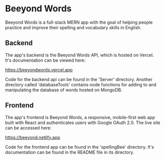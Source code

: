 # Beeyond Words

Beeyond Words is a full-stack MERN app with the goal of helping people practice and improve their spelling and vocabulary skills in English.

## Backend

The app's backend is the Beeyond Words API, which is hosted on Vercel. It's documentation can be viewed here:

<https://beeyondwords.vercel.app>

Code for the backend api can be found in the 'Server' directory. Another directory called 'databaseTools' contains node functions for adding to and manipulating the database of words hosted on MongoDB.

## Frontend

The app's frontend is Beeyond Words, a responsive, mobile-first web app built with React and authenticates users with Google OAuth 2.0. The live site can be accessed here:

<https://beeyond.netlify.app>

Code for the frontend app can be found in the 'spellingBee' directory. It's documentation can be found in the README file in its directory.